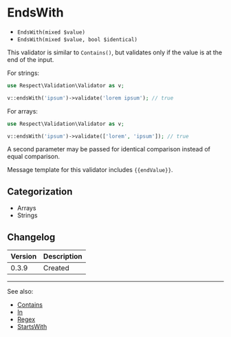 # EndsWith

- `EndsWith(mixed $value)`
- `EndsWith(mixed $value, bool $identical)`

This validator is similar to `Contains()`, but validates
only if the value is at the end of the input.

For strings:

```php
use Respect\Validation\Validator as v;

v::endsWith('ipsum')->validate('lorem ipsum'); // true
```

For arrays:

```php
use Respect\Validation\Validator as v;

v::endsWith('ipsum')->validate(['lorem', 'ipsum']); // true
```

A second parameter may be passed for identical comparison instead
of equal comparison.

Message template for this validator includes `{{endValue}}`.

## Categorization

- Arrays
- Strings

## Changelog

Version | Description
--------|-------------
  0.3.9 | Created

***
See also:

- [Contains](Contains.md)
- [In](In.md)
- [Regex](Regex.md)
- [StartsWith](StartsWith.md)
